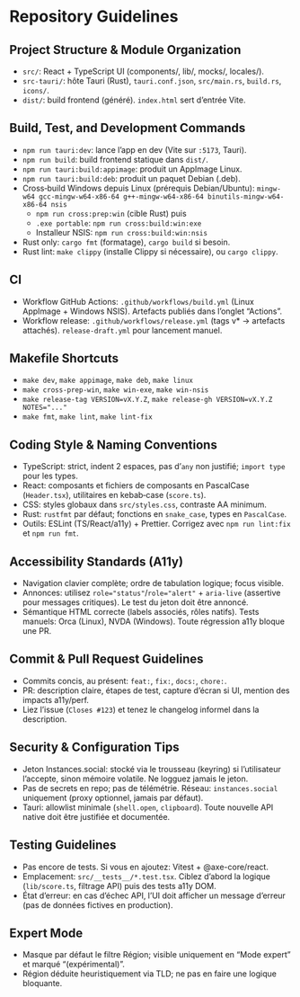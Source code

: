 # Repository Guidelines

## Project Structure & Module Organization

- `src/`: React + TypeScript UI (components/, lib/, mocks/, locales/).
- `src-tauri/`: hôte Tauri (Rust), `tauri.conf.json`, `src/main.rs`, `build.rs`, `icons/`.
- `dist/`: build frontend (généré). `index.html` sert d’entrée Vite.

## Build, Test, and Development Commands

- `npm run tauri:dev`: lance l’app en dev (Vite sur `:5173`, Tauri).
- `npm run build`: build frontend statique dans `dist/`.
- `npm run tauri:build:appimage`: produit un AppImage Linux.
- `npm run tauri:build:deb`: produit un paquet Debian (.deb).
- Cross‑build Windows depuis Linux (prérequis Debian/Ubuntu): `mingw-w64 gcc-mingw-w64-x86-64 g++-mingw-w64-x86-64 binutils-mingw-w64-x86-64 nsis`
  - `npm run cross:prep:win` (cible Rust) puis
  - `.exe portable`: `npm run cross:build:win:exe`
  - Installeur NSIS: `npm run cross:build:win:nsis`
- Rust only: `cargo fmt` (formatage), `cargo build` si besoin.
- Rust lint: `make clippy` (installe Clippy si nécessaire), ou `cargo clippy`.

## CI

- Workflow GitHub Actions: `.github/workflows/build.yml` (Linux AppImage + Windows NSIS). Artefacts publiés dans l’onglet “Actions”.
- Workflow release: `.github/workflows/release.yml` (tags v\* → artefacts attachés). `release-draft.yml` pour lancement manuel.

## Makefile Shortcuts

- `make dev`, `make appimage`, `make deb`, `make linux`
- `make cross-prep-win`, `make win-exe`, `make win-nsis`
- `make release-tag VERSION=vX.Y.Z`, `make release-gh VERSION=vX.Y.Z NOTES="..."`
- `make fmt`, `make lint`, `make lint-fix`

## Coding Style & Naming Conventions

- TypeScript: strict, indent 2 espaces, pas d’`any` non justifié; `import type` pour les types.
- React: composants et fichiers de composants en PascalCase (`Header.tsx`), utilitaires en kebab‑case (`score.ts`).
- CSS: styles globaux dans `src/styles.css`, contraste AA minimum.
- Rust: `rustfmt` par défaut; fonctions en `snake_case`, types en `PascalCase`.
- Outils: ESLint (TS/React/a11y) + Prettier. Corrigez avec `npm run lint:fix` et `npm run fmt`.

## Accessibility Standards (A11y)

- Navigation clavier complète; ordre de tabulation logique; focus visible.
- Annonces: utilisez `role="status"`/`role="alert"` + `aria-live` (assertive pour messages critiques). Le test du jeton doit être annoncé.
- Sémantique HTML correcte (labels associés, rôles natifs). Tests manuels: Orca (Linux), NVDA (Windows). Toute régression a11y bloque une PR.

## Commit & Pull Request Guidelines

- Commits concis, au présent: `feat:`, `fix:`, `docs:`, `chore:`.
- PR: description claire, étapes de test, capture d’écran si UI, mention des impacts a11y/perf.
- Liez l’issue (`Closes #123`) et tenez le changelog informel dans la description.

## Security & Configuration Tips

- Jeton Instances.social: stocké via le trousseau (keyring) si l’utilisateur l’accepte, sinon mémoire volatile. Ne logguez jamais le jeton.
- Pas de secrets en repo; pas de télémétrie. Réseau: `instances.social` uniquement (proxy optionnel, jamais par défaut).
- Tauri: allowlist minimale (`shell.open`, `clipboard`). Toute nouvelle API native doit être justifiée et documentée.

## Testing Guidelines

- Pas encore de tests. Si vous en ajoutez: Vitest + @axe-core/react.
- Emplacement: `src/__tests__/*.test.tsx`. Ciblez d’abord la logique (`lib/score.ts`, filtrage API) puis des tests a11y DOM.
- État d’erreur: en cas d’échec API, l’UI doit afficher un message d’erreur (pas de données fictives en production).

## Expert Mode

- Masque par défaut le filtre Région; visible uniquement en “Mode expert” et marqué “(expérimental)”.
- Région déduite heuristiquement via TLD; ne pas en faire une logique bloquante.
